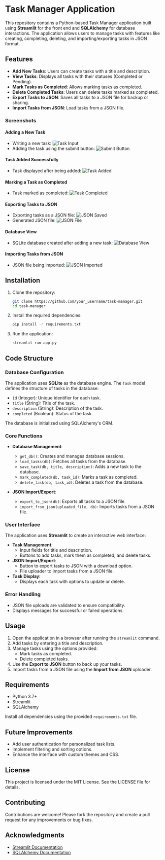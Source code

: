 # Task Manager Application

This repository contains a Python-based Task Manager application built using **Streamlit** for the front end and **SQLAlchemy** for database interactions. The application allows users to manage tasks with features like creating, completing, deleting, and importing/exporting tasks in JSON format.

## Features

- **Add New Tasks**: Users can create tasks with a title and description.
- **View Tasks**: Displays all tasks with their statuses (Completed or Pending).
- **Mark Tasks as Completed**: Allows marking tasks as completed.
- **Delete Completed Tasks**: Users can delete tasks marked as completed.
- **Export Tasks to JSON**: Saves all tasks to a JSON file for backup or sharing.
- **Import Tasks from JSON**: Load tasks from a JSON file.

### Screenshots

#### Adding a New Task
- Writing a new task: ![Task Input](images/task-in.jpg)
- Adding the task using the submit button: ![Submit Button](images/task-submit.jpg)

#### Task Added Successfully
- Task displayed after being added: ![Task Added](images/task-submit-succes.jpg)

#### Marking a Task as Completed
- Task marked as completed: ![Task Completed](images/task-check.jpg)

#### Exporting Tasks to JSON
- Exporting tasks as a JSON file: ![JSON Saved](images/task-json-saved.jpg)
- Generated JSON file: ![JSON File](images/task-json-saved-copy.jpg)

#### Database View
- SQLite database created after adding a new task: ![Database View](images/task-db.jpg)

#### Importing Tasks from JSON
- JSON file being imported: ![JSON Imported](images/task-json-imported.jpg)

## Installation

1. Clone the repository:
   ```bash
   git clone https://github.com/your_username/task-manager.git
   cd task-manager
   ```

2. Install the required dependencies:
   ```bash
   pip install -r requirements.txt
   ```

3. Run the application:
   ```bash
   streamlit run app.py
   ```

## Code Structure

### Database Configuration

The application uses **SQLite** as the database engine. The `Task` model defines the structure of tasks in the database:

- `id` (Integer): Unique identifier for each task.
- `title` (String): Title of the task.
- `description` (String): Description of the task.
- `completed` (Boolean): Status of the task.

The database is initialized using SQLAlchemy's ORM.

### Core Functions

- **Database Management**:
  - `get_db()`: Creates and manages database sessions.
  - `load_tasks(db)`: Fetches all tasks from the database.
  - `save_task(db, title, description)`: Adds a new task to the database.
  - `mark_completed(db, task_id)`: Marks a task as completed.
  - `delete_task(db, task_id)`: Deletes a task from the database.

- **JSON Import/Export**:
  - `export_to_json(db)`: Exports all tasks to a JSON file.
  - `import_from_json(uploaded_file, db)`: Imports tasks from a JSON file.

### User Interface

The application uses **Streamlit** to create an interactive web interface:

- **Task Management**:
  - Input fields for title and description.
  - Buttons to add tasks, mark them as completed, and delete tasks.
- **JSON Import/Export**:
  - Button to export tasks to JSON with a download option.
  - File uploader to import tasks from a JSON file.
- **Task Display**:
  - Displays each task with options to update or delete.

### Error Handling

- JSON file uploads are validated to ensure compatibility.
- Displays messages for successful or failed operations.

## Usage

1. Open the application in a browser after running the `streamlit` command.
2. Add tasks by entering a title and description.
3. Manage tasks using the options provided:
   - Mark tasks as completed.
   - Delete completed tasks.
4. Use the **Export to JSON** button to back up your tasks.
5. Import tasks from a JSON file using the **Import from JSON** uploader.

## Requirements

- Python 3.7+
- Streamlit
- SQLAlchemy

Install all dependencies using the provided `requirements.txt` file.

## Future Improvements

- Add user authentication for personalized task lists.
- Implement filtering and sorting options.
- Enhance the interface with custom themes and CSS.

## License

This project is licensed under the MIT License. See the LICENSE file for details.

## Contributing

Contributions are welcome! Please fork the repository and create a pull request for any improvements or bug fixes.

## Acknowledgments

- [Streamlit Documentation](https://docs.streamlit.io/)
- [SQLAlchemy Documentation](https://docs.sqlalchemy.org/)

